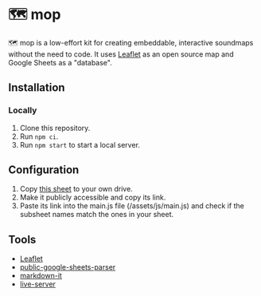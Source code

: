 # 🗺️ mop

🗺️ mop is a low-effort kit for creating embeddable, interactive soundmaps without the need to code. It uses [Leaflet](https://leafletjs.com/) as an open source map and Google Sheets as a "database".

## Installation

### Locally

1. Clone this repository.
2. Run `npm ci`.
3. Run `npm start` to start a local server.

## Configuration

1. Copy [this sheet](https://docs.google.com/spreadsheets/d/1IdwTTG68o08BeoPjmV410-04hxljbD1R4wK8cybWmdY/edit#gid=0) to your own drive.
2. Make it publicly accessible and copy its link.
3. Paste its link into the main.js file (/assets/js/main.js) and check if the subsheet names match the ones in your sheet.

## Tools

- [Leaflet](https://leafletjs.com/)
- [public-google-sheets-parser](https://github.com/fureweb-com/public-google-sheets-parser)
- [markdown-it](https://github.com/markdown-it/markdown-it)
- [live-server](https://www.npmjs.com/package/live-server)
